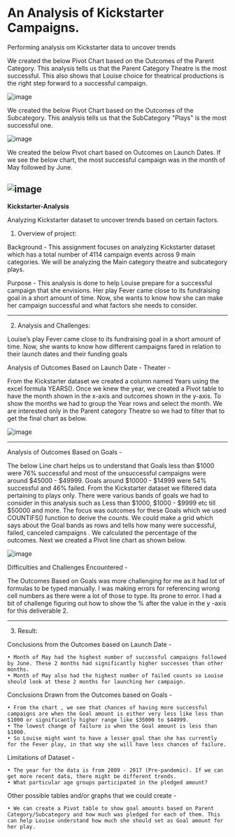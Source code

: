 # An Analysis of Kickstarter Campaigns.
Performing analysis om Kickstarter data to uncover trends

We created the below Pivot Chart based on the Outcomes of the Parent Category. This analysis tells us that the Parent Category Theatre is the most successful. This also shows that Louise choice for theatrical productions is the right step forward to a successful campaign.

![image](https://user-images.githubusercontent.com/3753839/161193647-79ea4445-7157-47e9-bbd3-5882fac37c12.png)


We created the below Pivot Chart based on the Outcomes of the Subcategory. This analysis tells us that the SubCategory "Plays" is the most successful one.  

![image](https://user-images.githubusercontent.com/3753839/161193705-f3facaff-2a99-4767-bee6-93701fbc6eb6.png)


We created the below Pivot chart based on Outcomes on Launch Dates. If we see the below chart, the most successful campaign was in the month of May followed by June.  

![image](https://user-images.githubusercontent.com/3753839/161193735-b4189b08-f976-499d-a3bd-87b76e43f473.png)
---------------

**Kickstarter-Analysis**

Analyzing Kickstarter dataset to uncover trends based on certain factors.

1. Overview of project:

Background -
This assignment focuses on analyzing Kickstarter dataset which has a total number of 4114 campaign events across 9 main categories. We will be analyzing the Main category theatre and subcategory plays.  

Purpose -
This analysis is done to help Louise prepare for a successful campaign that she envisions. Her play Fever came close to its fundraising goal in a short amount of time. Now, she wants to know how she can make her campaign successful and what factors she needs to consider.

--------------
2. Analysis and Challenges:

Louise’s play Fever came close to its fundraising goal in a short amount of time. Now, she wants to know how different campaigns fared in relation to their launch dates and their funding goals


Analysis of Outcomes Based on Launch Date - Theater -

From the Kickstarter dataset we created a column named Years using the excel formula YEARS(). Once we knew the year, we created a Pivot table to have the month shown in the x-axis and outcomes shown in the y-axis. To show the months we had to group the Year rows and select the month. We are interested only in the Parent category Theatre so we had to filter that to get the final chart as below.

![image](https://user-images.githubusercontent.com/3753839/161193820-dd2d8ee4-1edd-4709-89af-529fb8744d5a.png)

-------------------
Analysis of Outcomes Based on Goals -

The below Line chart helps us to understand that Goals less than $1000 were 76% successful and most of the unsuccessful campaigns were around $45000 - $49999. Goals around $10000 - $14999 were 54% successful and 46% failed.
From the Kickstarter dataset we filtered data pertaining to plays only. There were various bands of goals we had to consider in this analysis such as Less than $1000, $1000 - $9999 etc till $50000 and more.  The focus was outcomes for these Goals which we used COUNTIFS() function to derive the counts. We could make a grid which says about the Goal bands as rows and tells how many were successful, failed, canceled campaigns . We calculated the percentage of the outcomes. Next we created a Pivot line chart as shown below.

![image](https://user-images.githubusercontent.com/3753839/161193879-0b53f348-2c47-4b51-8af6-32036d9d52bc.png)


Difficulties and Challenges Encountered -

The Outcomes Based on Goals was more challenging for me as it had lot of formulas to be typed manually. I was making errors for referencing wrong cell numbers as there were a lot of those to type. Its prone to error. 
I had a bit of challenge figuring out how to show the % after the value in the y -axis for this deliverable 2. 



-----------------

3. Result:

Conclusions from the Outcomes based on Launch Date -

	• Month of May had the highest number of successful campaigns followed by June. These 2 months had significantly higher successes than other months. 
	• Month of May also had the highest number of failed counts so Louise should look at these 2 months for launching her campaign.
	
        
Conclusions Drawn from the Outcomes based on Goals -

	• From the chart , we see that chances of having more successful campaigns are when the Goal amount is either very less like less than $1000 or significantly higher range like $35000 to $44999. 
	• The lowest change of failure is when the Goal amount is less than $1000.
	• So Louise might want to have a lesser goal than she has currently for the Fever play, in that way she will have less chances of failure. 
	

Limitations of Dataset -
	
	• The year for the data is from 2009 - 2017 (Pre-pandemic). If we can get more recent data, there might be different trends. 
	• What particular age groups participated in the pledged amount?
	
	
Other possible tables and/or graphs that we could create -

	• We can create a Pivot table to show goal amounts based on Parent Category/Subcategory and how much was pledged for each of them. This can help Louise understand how much she should set as Goal amount for her play.  









